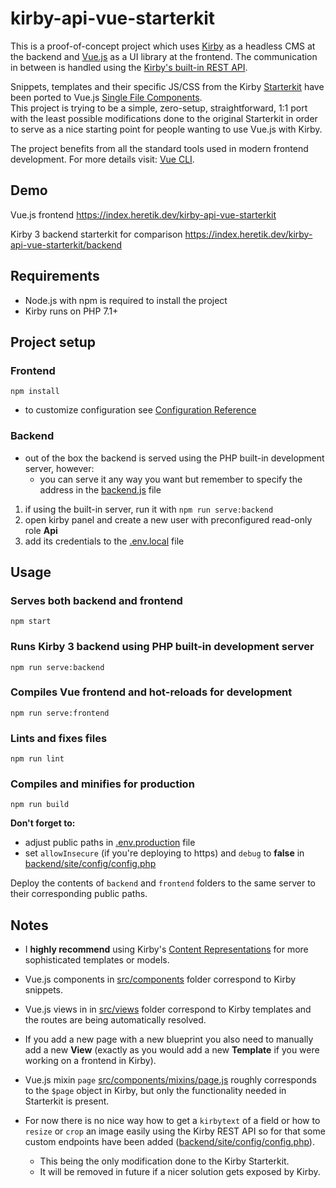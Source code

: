# kirby-api-vue-starterkit

This is a proof-of-concept project which uses [Kirby](https://getkirby.com/) as a headless CMS at the backend and [Vue.js](https://vuejs.org/) as a UI library at the frontend. The communication in between is handled using the [Kirby's built-in REST API](https://getkirby.com/docs/guide/api/introduction).

Snippets, templates and their specific JS/CSS from the Kirby [Starterkit](https://github.com/getkirby/starterkit) have been ported to Vue.js [Single File Components](https://vuejs.org/v2/guide/single-file-components.html).  
This project is trying to be a simple, zero-setup, straightforward, 1:1 port with the least possible modifications done to the original Starterkit in order to serve as a nice starting point for people wanting to use Vue.js with Kirby.

The project benefits from all the standard tools used in modern frontend development. For more details visit: [Vue CLI](https://cli.vuejs.org/).

## Demo

Vue.js frontend https://index.heretik.dev/kirby-api-vue-starterkit

Kirby 3 backend starterkit for comparison https://index.heretik.dev/kirby-api-vue-starterkit/backend

## Requirements

- Node.js with npm is required to install the project
- Kirby runs on PHP 7.1+

## Project setup

### Frontend
```
npm install
```
- to customize configuration see [Configuration Reference](https://cli.vuejs.org/config/)

### Backend

- out of the box the backend is served using the PHP built-in development server, however:
  - you can serve it any way you want but remember to specify the address in the [backend.js](backend.js) file

1. if using the built-in server, run it with `npm run serve:backend`
2. open kirby panel and create a new user with preconfigured read-only role **Api**
3. add its credentials to the [.env.local](.env.local) file

## Usage

### Serves both backend and frontend
```
npm start
```

### Runs Kirby 3 backend using PHP built-in development server
```
npm run serve:backend
```

### Compiles Vue frontend and hot-reloads for development
```
npm run serve:frontend
```

### Lints and fixes files
```
npm run lint
```

### Compiles and minifies for production
```
npm run build
```

**Don't forget to:**
- adjust public paths in [.env.production](.env.production) file
- set `allowInsecure` (if you're deploying to https) and `debug` to **false** in [backend/site/config/config.php](backend/site/config/config.php)

Deploy the contents of `backend` and `frontend` folders to the same server to their corresponding public paths.

## Notes

- I **highly recommend** using Kirby's [Content Representations](https://getkirby.com/docs/guide/templates/content-representations) for more sophisticated templates or models.

- Vue.js components in [src/components](src/components) folder correspond to Kirby snippets.
- Vue.js views in in [src/views](src/views) folder correspond to Kirby templates and the routes are being automatically resolved.
- If you add a new page with a new blueprint you also need to manually add a new **View** (exactly as you would add a new **Template** if you were working on a frontend in Kirby).
- Vue.js mixin `page` [src/components/mixins/page.js](src/components/mixins/page.js) roughly corresponds to the `$page` object in Kirby, but only the functionality needed in Starterkit is present.

- For now there is no nice way how to get a `kirbytext` of a field or how to `resize` or `crop` an image easily using the Kirby REST API so for that some custom endpoints have been added ([backend/site/config/config.php](backend/site/config/config.php)).
  - This being the only modification done to the Kirby Starterkit.
  - It will be removed in future if a nicer solution gets exposed by Kirby.
